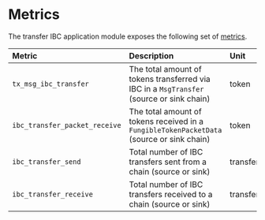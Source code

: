 <!--
order: 6
-->

# Metrics

The transfer IBC application module exposes the following set of [metrics](./../../../../../docs/core/telemetry.md).

| Metric                          | Description                                                                               | Unit            | Type    |
|:--------------------------------|:------------------------------------------------------------------------------------------|:----------------|:--------|
| `tx_msg_ibc_transfer`           | The total amount of tokens transferred via IBC in a `MsgTransfer` (source or sink chain)  | token           | gauge   |
| `ibc_transfer_packet_receive`   | The total amount of tokens received in a `FungibleTokenPacketData` (source or sink chain) | token           | gauge   |
| `ibc_transfer_send`             | Total number of IBC transfers sent from a chain (source or sink)                          | transfer        | counter |
| `ibc_transfer_receive`          | Total number of IBC transfers received to a chain (source or sink)                        | transfer        | counter |
